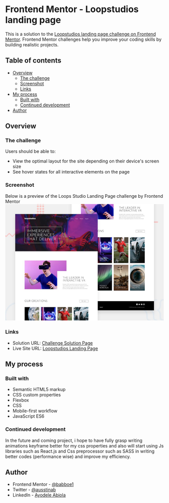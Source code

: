 # Frontend Mentor - Loopstudios landing page 

This is a solution to the [Loopstudios landing page challenge on Frontend Mentor](https://www.frontendmentor.io/challenges/loopstudios-landing-page-N88J5Onjw). Frontend Mentor challenges help you improve your coding skills by building realistic projects. 

## Table of contents

- [Overview](#overview)
  - [The challenge](#the-challenge)
  - [Screenshot](#screenshot)
  - [Links](#links)
- [My process](#my-process)
  - [Built with](#built-with)
  - [Continued development](#continued-development)
- [Author](#author)

## Overview

### The challenge

Users should be able to:

- View the optimal layout for the site depending on their device's screen size
- See hover states for all interactive elements on the page

### Screenshot

Below is a preview of the Loops Studio Landing Page challenge by Frontend Mentor <br />
![screenshot](./assets/image/Preview.jpg?raw=true "Preview Image")


### Links

- Solution URL: [Challenge Solution Page](https://www.frontendmentor.io/solutions/responsive-landing-page-using-flexbox-Q2wxDkhbP)
- Live Site URL: [Loopstudios Landing Page](https://loopstudio-landings-page.netlify.app/)

## My process

### Built with

- Semantic HTML5 markup
- CSS custom properties
- Flexbox
- CSS
- Mobile-first workflow
- JavaScript ES6

### Continued development

 In the future and coming project, i hope to have fully grasp writing animations keyframe better for my css properties and also will start using Js libraries such as React.js and Css preprocessor such as SASS in writing better codes (performance wise) and improve my efficiency.

## Author

- Frontend Mentor - [@babboe1](https://www.frontendmentor.io/profile/babboe1)
- Twitter - [@ausstinab](https://www.twitter.com/ausstinab)
- LinkedIn - [Ayodele Abiola](https://www.linkedin.com/in/abiola-ayodele-5a10651b7/)
